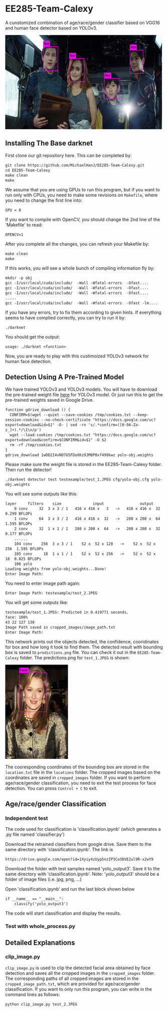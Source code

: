 # EE285-Team-Calexy
A cunstomized combination of age/race/gender classifier based on VGG16 and human face detector based on YOLOv3.

<img src="result_example/predictions_4.png" alt="facedetection_result" height="300px" width="500px">

## Installing The Base darknet

First clone our git repository here. This can be completed by:
```
git clone https://github.com/MichaelHanJ/EE285-Team-Calexy.git
cd EE285-Team-Calexy
make clean
make
```
We assume that you are using GPUs to run this program, but if you want to run only with CPUs, you need to make some revisions on `Makefile`, where you need to change the first line into:
```
GPU = 0
```
If you want to compile with OpenCV, you should change the 2nd line of the 'Makefile' to read:
```
OPENCV=1
```
After you complete all the changes, you can refresh your Makefile by:
```
make clean
make
```
If this works, you will see a whole bunch of compiling information fly by:
```
mkdir -p obj
gcc -I/usr/local/cuda/include/  -Wall -Wfatal-errors  -Ofast....
gcc -I/usr/local/cuda/include/  -Wall -Wfatal-errors  -Ofast....
gcc -I/usr/local/cuda/include/  -Wall -Wfatal-errors  -Ofast....
.....
gcc -I/usr/local/cuda/include/  -Wall -Wfatal-errors  -Ofast -lm....
```
If you have any errors, try to fix them according to given hints. If everything seems to have complied correctly, you can try to run it by:
```
./darknet
```
You should get the output:
```
usage: ./darknet <function>
```
Now, you are ready to play with this custimoized YOLOv3 network for human face detection.
## Detection Using A Pre-Trained Model
We have trained YOLOv3 and YOLOv3 models. You will have to download the pre-trained weight file [here](https://drive.google.com/file/d/1wDD2I4vNO7U5FDoXKz9JM8P8xf498kwz/view?usp=sharing) for YOLOv3 model. Or just run this to get the pre-trained weights saved in Google Drive.
```
function gdrive_download () {
  CONFIRM=$(wget --quiet --save-cookies /tmp/cookies.txt --keep-session-cookies --no-check-certificate "https://docs.google.com/uc?export=download&id=$1" -O- | sed -rn 's/.*confirm=([0-9A-Za-z_]+).*/\1\n/p')
  wget --load-cookies /tmp/cookies.txt "https://docs.google.com/uc?export=download&confirm=$CONFIRM&id=$1" -O $2
  rm -rf /tmp/cookies.txt
}
gdrive_download 1wDD2I4vNO7U5FDoXKz9JM8P8xf498kwz yolo-obj.weights
```
Please make sure the weight file is stored in the EE285-Team-Calexy folder.
Then run the detector!
```
./darknet detector test testexample/test_1.JPEG cfg/yolo-obj.cfg yolo-obj.weights
```
You will see some outputs like this:
```
layer     filters    size              input                output
    0 conv     32  3 x 3 / 1   416 x 416 x   3   ->   416 x 416 x  32  0.299 BFLOPs
    1 conv     64  3 x 3 / 2   416 x 416 x  32   ->   208 x 208 x  64  1.595 BFLOPs
    2 conv     32  1 x 1 / 1   208 x 208 x  64   ->   208 x 208 x  32  0.177 BFLOPs
    ......
    104 conv    256  3 x 3 / 1    52 x  52 x 128   ->    52 x  52 x 256  1.595 BFLOPs
    105 conv     18  1 x 1 / 1    52 x  52 x 256   ->    52 x  52 x  18  0.025 BFLOPs
    106 yolo
Loading weights from yolo-obj.weights...Done!
Enter Image Path: 
```
You need to enter image path again:
```
Enter Image Path: testexample/test_2.JPEG
```
You will get some outputs like:
```
testexample/test_1.JPEG: Predicted in 0.419771 seconds.
face: 100%
43 22 127 130
Image Path saved in cropped_images/image_path.txt
Enter Image Path: 
```
This network prints out the objects detected, the confidence, cooridinates for box and how long it took to find them. The detected result with bounding box is saved to `predictions.png` file. You can check it out in the `EE285-Team-Calexy` folder. The predictions.png for `test_1.JPEG` is shown:

<img src="result_example/predictions_1.png" alt="facedetection_result" height="300px" width="200px">

The cooresponding coordinates of the bounding box are stored in the `location.txt` file in the `locations` folder. The cropped images based on the coordinates are saved in `cropped_images` folder.
If you want to perform age/race/gender classification, you need to exit the test process for face detection. You can press `Control + C` to exit.

## Age/race/gender Classification

### Independent test

The code used for classification is 'classification.ipynb' (which generates a .py file named 'classifier.py')

Download the retrained classifiers from google drive. Save them to the same directory with 'classification.ipynb'. The link is 
```
https://drive.google.com/open?id=1Xyiy4zUyp5nzIP3Co3DVE2ul9R-x2wY9
```

Download the folder with test samples named 'yolo_output3'. Save it to the same directory with 'classification.ipynb'.
Note: 'yolo_output3' should be a folder of image files (i.e. jpg, png, ...)

Open 'classification.ipynb' and run the last block shown below
```
if __name__ == "__main__":
    classify('yolo_output3')
```

The code will start classification and display the results.

### Test with whole_process.py


## Detailed Explanations 
### clip_image.py 
`clip_image.py` is used to clip the detected facial area obtained by face detection and saves all the cropped images in the `cropped_images` folder. The corresponding paths of all cropped images are stored in the `cropped_image_path.txt`, which are provided for age/race/gender classification. If you want to only run this program, you can write in the command lines as follows:
```
python clip_image.py test_2.JPEG
```
###
